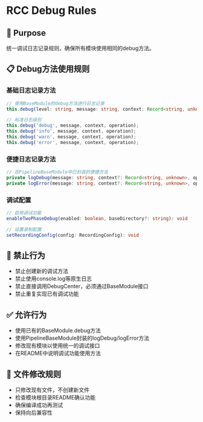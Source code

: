# RCC Debug Rules

## 🎯 Purpose
统一调试日志记录规则，确保所有模块使用相同的debug方法。

## 📋 Debug方法使用规则

### 基础日志记录方法
```typescript
// 使用BaseModule的debug方法进行日志记录
this.debug(level: string, message: string, context: Record<string, unknown>, operation?: string): void

// 标准日志级别
this.debug('debug', message, context, operation);
this.debug('info', message, context, operation);
this.debug('warn', message, context, operation);
this.debug('error', message, context, operation);
```

### 便捷日志记录方法
```typescript
// 在PipelineBaseModule中已封装的便捷方法
private logDebug(message: string, context?: Record<string, unknown>, operation?: string): void
private logError(message: string, context?: Record<string, unknown>, operation?: string): void
```

### 调试配置
```typescript
// 启用调试功能
enableTwoPhaseDebug(enabled: boolean, baseDirectory?: string): void

// 设置录制配置
setRecordingConfig(config: RecordingConfig): void
```

## 🚫 禁止行为
- 禁止创建新的调试方法
- 禁止使用console.log等原生日志
- 禁止直接调用DebugCenter，必须通过BaseModule接口
- 禁止重复实现已有调试功能

## ✅ 允许行为
- 使用已有的BaseModule.debug方法
- 使用PipelineBaseModule封装的logDebug/logError方法
- 修改现有模块以使用统一的调试接口
- 在README中说明调试功能使用方法

## 📁 文件修改规则
- 只修改现有文件，不创建新文件
- 检查模块根目录README确认功能
- 确保编译成功再测试
- 保持向后兼容性